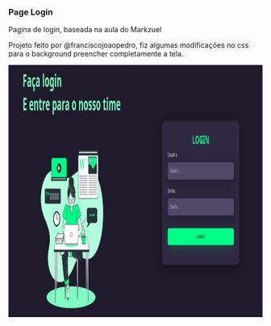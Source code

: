 ### Page Login
<p>Pagina de login, baseada na aula do Markzuel </p>

<p>Projeto feito por @franciscojoaopedro, fiz algumas modificações no css para o background preencher completamente a tela.</p>

<div>
<a href="https://page-login-omega.vercel.app/">
<img src="./src/img/pageLogin.png" width="1000" height="500px">
</a>
</div>

